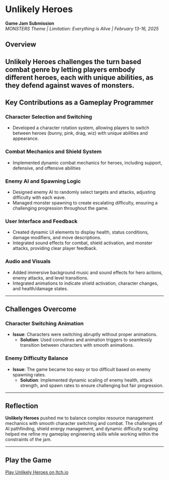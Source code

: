 # Unlikely Heroes  
**Game Jam Submission**  
*MONSTERS Theme | Limitation: Everything is Alive | February 13-16, 2025*

## Overview  
**Unlikely Heroes** challenges the turn based combat genre by letting players embody different heroes, each with unique abilities, as they defend against waves of monsters.
---

## Key Contributions as a Gameplay Programmer  

### **Character Selection and Switching**  
  - Developed a character rotation system, allowing players to switch between heroes (bunny, pink, drag, wiz) with unique abilities and appearance.  

### **Combat Mechanics and Shield System**  
  - Implemented dynamic combat mechanics for heroes, including support, defensive, and offensive abilities

### **Enemy AI and Spawning Logic**  
  - Designed enemy AI to randomly select targets and attacks, adjusting difficulty with each wave.  
  - Managed monster spawning to create escalating difficulty, ensuring a challenging progression throughout the game.  

### **User Interface and Feedback**  
  - Created dynamic UI elements to display health, status conditions, damage modifiers, and move descriptions.  
  - Integrated sound effects for combat, shield activation, and monster attacks, providing clear player feedback.  

### **Audio and Visuals**  
  - Added immersive background music and sound effects for hero actions, enemy attacks, and level transitions.  
  - Integrated animations to indicate shield activation, character changes, and health/damage states.  

---

## Challenges Overcome  

### **Character Switching Animation**  
  - **Issue**: Characters were switching abruptly without proper animations.  
    - **Solution**: Used coroutines and animation triggers to seamlessly transition between characters with smooth animations.  


### **Enemy Difficulty Balance**  
  - **Issue**: The game became too easy or too difficult based on enemy spawning rates.  
    - **Solution**: Implemented dynamic scaling of enemy health, attack strength, and spawn rates to ensure challenging but fair progression.

---

## Reflection  
**Unlikely Heroes** pushed me to balance complex resource management mechanics with smooth character switching and combat. The challenges of AI pathfinding, shield energy management, and dynamic difficulty scaling helped me refine my gameplay engineering skills while working within the constraints of the jam.

---

## Play the Game  
[Play Unlikely Heroes on Itch.io](#)
